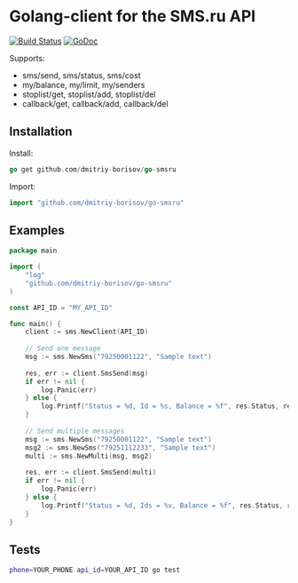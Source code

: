 # Golang-client for the SMS.ru API #

[![Build Status](https://travis-ci.org/dmitriy-borisov/go-smsru.svg?branch=master)](https://travis-ci.org/dmitriy-borisov/go-smsru)
[![GoDoc](https://godoc.org/github.com/dmitriy-borisov/go-smsru?status.svg)](https://godoc.org/github.com/dmitriy-borisov/go-smsru)

Supports:
- sms/send, sms/status, sms/cost
- my/balance, my/limit, my/senders
- stoplist/get, stoplist/add, stoplist/del
- callback/get, callback/add, callback/del

## Installation ##
Install:
```go
go get github.com/dmitriy-borisov/go-smsru
```
Import:
```go
import "github.com/dmitriy-borisov/go-smsru"
```

## Examples ##

```go
package main

import (
    "log"
    "github.com/dmitriy-borisov/go-smsru"
)

const API_ID = "MY_API_ID"

func main() {
    client := sms.NewClient(API_ID)
    
    // Send one message
    msg := sms.NewSms("79250001122", "Sample text")
    
    res, err := client.SmsSend(msg)
    if err != nil {
        log.Panic(err)
    } else {
        log.Printf("Status = %d, Id = %s, Balance = %f", res.Status, res.Ids[0], res.Balance)
    }
    
    // Send multiple messages
    msg := sms.NewSms("79250001122", "Sample text")
    msg2 := sms.NewSms("79251112233", "Sample text")
    multi := sms.NewMulti(msg, msg2)
    
    res, err := client.SmsSend(multi)
    if err != nil {
        log.Panic(err)
    } else {
        log.Printf("Status = %d, Ids = %v, Balance = %f", res.Status, res.Ids, res.Balance)
    }
}
```

## Tests ##

```bash
phone=YOUR_PHONE api_id=YOUR_API_ID go test
 ```
